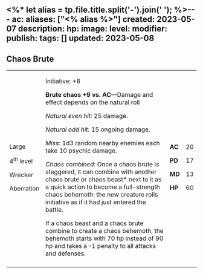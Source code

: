 <%* let alias = tp.file.title.split('-').join(' '); %>---
ac: 
aliases: ["<% alias %>"]
created: 2023-05-07
description: 
hp: 
image: 
level: 
modifier: 
publish: 
tags: []
updated: 2023-05-08
---

## Chaos Brute

<table>
<colgroup>
<col style="width: 16%" />
<col style="width: 72%" />
<col style="width: 5%" />
<col style="width: 5%" />
</colgroup>
<tbody>
<tr class="odd">
<td><p>Large</p>
<p>4<sup>th</sup> level</p>
<p>Wrecker</p>
<p>Aberration</p></td>
<td><p>Initiative: +8</p>
<p><strong>Brute chaos +9 vs. AC</strong>—Damage and effect depends on
the natural roll</p>
<p><em>Natural even hit:</em> 25 damage.</p>
<p><em>Natural odd hit:</em> 15 ongoing damage.</p>
<p><em>Miss:</em> 1d3 random nearby enemies each take 10 psychic
damage.</p>
<p><em>Chaos combined:</em> Once a chaos brute is staggered, it can
combine with another chaos brute or chaos beast* next to it as a quick
action to become a full-strength chaos behemoth: the new creature rolls
initiative as if it had just entered the battle.</p>
<p>If a chaos beast and a chaos brute combine to create a chaos
behemoth, the behemoth starts with 70 hp instead of 90 hp and takes a –1
penalty to all attacks and defenses.</p></td>
<td><p><strong>AC</strong></p>
<p><strong>PD</strong></p>
<p><strong>MD</strong></p>
<p><strong>HP</strong></p></td>
<td><p>20</p>
<p>17</p>
<p>13</p>
<p>60</p></td>
</tr>
<tr class="even">
<td></td>
<td></td>
<td></td>
<td></td>
</tr>
</tbody>
</table>
